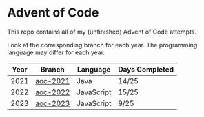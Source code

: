 # Advent of Code
This repo contains all of my (unfinished) Advent of Code attempts.

Look at the corresponding branch for each year.
The programming language may differ for each year.

| Year | Branch | Language | Days Completed |
|------|--------|----------|----------------|
| 2021 | [aoc-2021](https://github.com/Peatral/advent-of-code/tree/aoc-2021) | Java | 14/25 |
| 2022 | [aoc-2022](https://github.com/Peatral/advent-of-code/tree/aoc-2022) | JavaScript | 15/25 |
| 2023 | [aoc-2023](https://github.com/Peatral/advent-of-code/tree/aoc-2023) | JavaScript | 9/25 |
